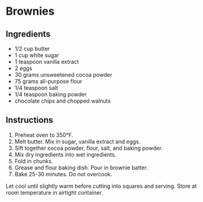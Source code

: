 # Brownies

## Ingredients

- 1/2 cup butter
- 1 cup white sugar
- 1 teaspoon vanilla extract
- 2 eggs
- 30 grams unsweetened cocoa powder
- 75 grams all-purpose flour
- 1/4 teaspoon salt
- 1/4 teaspoon baking powder
- chocolate chips and chopped walnuts

## Instructions

1. Preheat oven to 350&deg;F.
2. Melt butter. Mix in sugar, vanilla extract and eggs.
3. Sift together cocoa powder, flour, salt, and baking powder.
4. Mix dry ingredients into wet ingredients.
5. Fold in chunks.
6. Grease and flour baking dish. Pour in brownie batter.
7. Bake 25-30 minutes. Do not overcook.

Let cool until slightly warm before cutting into squares and serving. Store at room temperature in airtight container.
